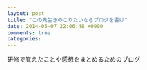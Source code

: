 ```yaml
---
layout: post
title: "この先生きのこりたいならブログを書け"
date: 2014-05-07 22:06:48 +0900
comments: true
categories: 
---
```


研修で覚えたことや感想をまとめるためのブログ 

